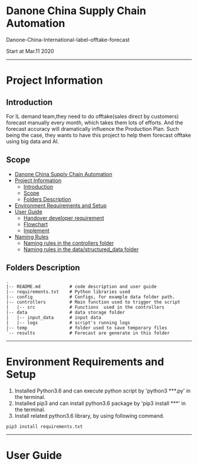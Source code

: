 # Danone China Supply Chain Automation

Danone-China-International-label-offtake-forecast

Start at Mar.11 2020

---
# Project Information
## Introduction

For IL demand team,they need to do offtake(sales direct by customers) forecast manually every month, 
which takes them lots of efforts. And the forecast accuracy will dramatically influence the Production Plan.
Such being the case, they wants to have this project to help them forecast offtake using big data and AI.

## Scope
<!-- TOC -->

- [Danone China Supply Chain Automation](#danone-china-supply-chain-automation)
- [Project Information](#project-information)
  - [Introduction](#introduction)
  - [Scope](#scope)
  - [Folders Description](#folders-description)
- [Environment Requirements and Setup](#environment-requirements-and-setup)
- [User Guide](#user-guide)
  - [Handover developer requirement](#handover-developer-requirement)
  - [Flowchart](#flowchart)
  - [Implement](#implement)
- [Naming Rules](#naming-rules)
  - [Naming rules in the controllers folder](#naming-rules-in-the-controllers-folder)
  - [Naming rules in the data/structured_data folder](#naming-rules-in-the-structured-data-folder)
       
<!-- /TOC -->

## Folders Description

```
.
|-- README.md           # code description and user guide
|-- requirements.txt    # Python libraries used
|-- config              # Configs, for example data folder path.
|-- controllers         # Main function used to trigger the script
|   |-- src             # Functions  used in the controllers 
|-- data                # data storage folder
|   |-- input_data      # input data
|   |-- logs            # script's running logs
|-- temp                # folder used to save temporary files
`-- results             # Forecast are generate in this folder

```
---
# Environment Requirements and Setup
1. Installed Python3.6 and can execute python script by 'python3 ***.py' in the terminal.
2. Installed pip3 and can install python3.6 package by 'pip3 install ***' in the terminal.
3. Install related python3.6 library, by using following command.
```
pip3 install requirements.txt
```

---
# User Guide

```

